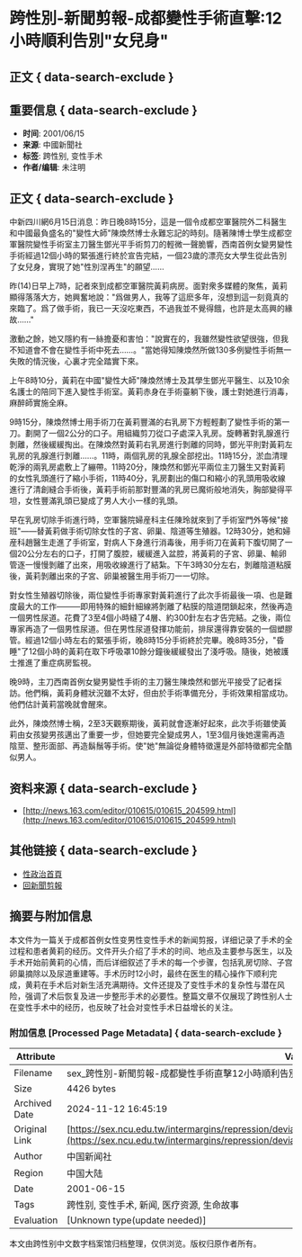 # 跨性別-新聞剪報-成都變性手術直擊:12小時順利告別"女兒身"

## 正文 { data-search-exclude }


## 重要信息 { data-search-exclude }

- **时间**: 2001/06/15
- **来源**: 中國新聞社
- **标签**: 跨性别, 变性手术
- **作者/编辑**: 未注明

## 正文 { data-search-exclude }

中新四川網6月15日消息：昨日晚8時15分，這是一個令成都空軍醫院外二科醫生和中國最負盛名的"變性大師"陳煥然博士永難忘記的時刻。隨著陳博士學生成都空軍醫院變性手術室主刀醫生鄧光平手術剪刀的輕微一聲脆響，西南首例女變男變性手術經過12個小時的緊張進行終於宣告完結，一個23歲的漂亮女大學生從此告別了女兒身，實現了她"性別涅再生"的願望……

昨(14)日早上7時，記者來到成都空軍醫院黃莉病房。面對衆多媒體的聚焦，黃莉顯得落落大方，她興奮地說："爲做男人，我等了這麽多年，沒想到這一刻竟真的來臨了。爲了做手術，我已一天沒吃東西，不過我並不覺得餓，也許是太高興的緣故……"

激動之餘，她又隱約有一絲擔憂和害怕："說實在的，我雖然變性欲望很強，但我不知道會不會在變性手術中死去……。"當她得知陳煥然所做130多例變性手術無一失敗的情況後，心裏才完全踏實下來。

上午8時10分，黃莉在中國"變性大師"陳煥然博士及其學生鄧光平醫生、以及10余名護士的陪同下進入變性手術室。黃莉赤身在手術臺躺下後，護士對她進行消毒，麻醉師實施全麻。

9時15分，陳煥然博士用手術刀在黃莉豐滿的右乳房下方輕輕劃了變性手術的第一刀。劃開了一個2公分的口子。用組織剪刀從口子處深入乳房。旋轉著對乳腺進行剝離，然後緩緩掏出。在陳煥然對黃莉右乳房進行剝離的同時，鄧光平則對黃莉左乳房的乳腺進行剝離……。11時，兩個乳房的乳腺全部挖出。11時15分，淤血清理乾淨的兩乳房處敷上了繃帶。11時20分，陳煥然和鄧光平兩位主刀醫生又對黃莉的女性乳頭進行了縮小手術，11時40分，乳房劃出的傷口和縮小的乳頭用吸收線進行了清創縫合手術後，黃莉手術前那對豐滿的乳房已魔術般地消失，胸部變得平坦，女性豐滿乳頭已變成了男人大小一樣的乳頭。

早在乳房切除手術進行時，空軍醫院婦産科主任陳玲就來到了手術室門外等候"接班"——替黃莉做手術切除女性的子宮、卵巢、陰道等生殖器。12時30分，她和婦産科趙醫生走進了手術室，對病人下身進行消毒後，用手術刀在黃莉下腹切開了一個20公分左右的口子，打開了腹腔，緩緩進入盆腔，將黃莉的子宮、卵巢、輸卵管逐一慢慢剝離了出來，用吸收線進行了結紮。下午3時30分左右，剝離陰道粘膜後，黃莉剝離出來的子宮、卵巢被醫生用手術刀一一切除。

對女性生殖器切除後，兩位變性手術專家對黃莉進行了此次手術最後一項、也是難度最大的工作———即用特殊的細針細線將剝離了粘膜的陰道閉鎖起來，然後再造一個男性尿道。花費了3至4個小時縫了4層、約300針左右才告完結。之後，兩位專家再造了一個男性尿道。但在男性尿道發揮功能前，排尿還得靠安裝的一個塑膠管。經過12個小時左右的緊張手術，晚8時15分手術終於完畢。晚8時35分，"昏睡"了12個小時的黃莉在取下呼吸罩10餘分鐘後緩緩發出了淺呼吸。隨後，她被護士推進了重症病房監視。

晚9時，主刀西南首例女變男變性手術的主刀醫生陳煥然和鄧光平接受了記者採訪。他們稱，黃莉身體狀況雖不太好，但由於手術準備充分，手術效果相當成功。他們估計黃莉當晚就會醒來。

此外，陳煥然博士稱，2至3天觀察期後，黃莉就會逐漸好起來，此次手術雖使黃莉由女孩變男孩邁出了重要一步，但她要完全變成男人，1至3個月後她還需再造陰莖、整形面部、再造鬍鬚等手術。使"她"無論從身體特徵還是外部特徵都完全酷似男人。

## 资料来源 { data-search-exclude }

- [http://news.163.com/editor/010615/010615_204599.html](http://news.163.com/editor/010615/010615_204599.html) 

## 其他链接 { data-search-exclude }

- [性政治首頁](../../index.html) 
- [回新聞剪報](../news.html)

## 摘要与附加信息

<!-- tcd_abstract -->
本文件为一篇关于成都首例女性变男性变性手术的新闻剪报，详细记录了手术的全过程和患者黄莉的经历。文件开头介绍了手术的时间、地点及主要参与医生，以及手术开始前黄莉的心情，而后详细叙述了手术的每一个步骤，包括乳房切除、子宫卵巢摘除以及尿道重建等。手术历时12小时，最终在医生的精心操作下顺利完成，黄莉在手术后对新生活充满期待。文件还提及了变性手术的复杂性与潜在风险，强调了术后恢复及进一步整形手术的必要性。整篇文章不仅展现了跨性别人士在变性手术中的经历，也反映了社会对变性手术日益增长的关注。
<!-- tcd_abstract_end -->

### 附加信息 [Processed Page Metadata] { data-search-exclude }

| Attribute       | Value                                  |
|-----------------|----------------------------------------|
| Filename        | sex_跨性別-新聞剪報-成都變性手術直擊12小時順利告別女兒身.md                             |
| Size            | 4426 bytes                           |
| Archived Date   | 2024-11-12 16:45:19                             |
| Original Link   | [https://sex.ncu.edu.tw/intermargins/repression/deviant/transgender2/newsroom/newsroom_4_China5.html](https://sex.ncu.edu.tw/intermargins/repression/deviant/transgender2/newsroom/newsroom_4_China5.html)                       |
| Author          | 中国新闻社                               |
| Region          | 中国大陆                               |
| Date            | 2001-06-15                                 |
| Tags            | 跨性别, 变性手术, 新闻, 医疗资源, 生命故事                                 |
| Evaluation            | [Unknown type(update needed)]                                 |
<!-- tcd_table_end -->

本文由跨性别中文数字档案馆归档整理，仅供浏览。版权归原作者所有。
